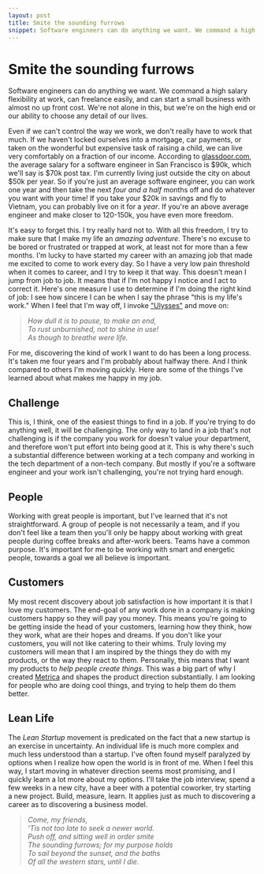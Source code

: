 ```yaml
---
layout: post
title: Smite the sounding furrows
snippet: Software engineers can do anything we want. We command a high salary flexibility at work, can freelance easily, and can start a small business with almost no up front cost. We're not alone in this, but we're on the high end or our ability to choose any detail of our lives.
---
```


# Smite the sounding furrows

Software engineers can do anything we want.  We command a high salary flexibility at work, can freelance easily, and can start a small business with almost no up front cost.  We're not alone in this, but we're on the high end or our ability to choose any detail of our lives.

Even if we can't control the way we work, we don't really have to work that much.  If we haven't locked ourselves into a mortgage, car payments, or taken on the wonderful but expensive task of raising a child, we can live very comfortably on a fraction of our income.  According to [glassdoor.com](http://www.glassdoor.com/Salaries/san-francisco-software-engineer-salary-SRCH_IL.0,13_IM759_KO14,31.htm), the average salary for a software engineer in San Francisco is $90k, which we'll say is $70k post tax.  I'm currently living just outside the city on about $50k per year.  So if you're just an average software engineer, you can work one year and then take the next _four and a half_ months off and do whatever you want with your time!  If you take your $20k in savings and fly to Vietnam, you can probably live on it for a _year_.  If you're an above average engineer and make closer to 120-150k, you have even more freedom.

It's easy to forget this.  I try really hard not to.  With all this freedom, I try to make sure that I make my life an _amazing adventure_.  There's no excuse to be bored or frustrated or trapped at work, at least not for more than a few months.  I'm lucky to have started my career with an amazing job that made me excited to come to work every day.  So I have a very low pain threshold when it comes to career, and I try to keep it that way.  This doesn't mean I jump from job to job.  It means that if I'm not happy I notice and I act to correct it.  Here's one measure I use to determine if I'm doing the right kind of job: I see how sincere I can be when I say the phrase "this is my life's work."  When I feel that I'm way off, I invoke ["Ulysses"](http://www.portablepoetry.com/poems/alfredlord_tennyson/ulysses.html) and move on:

> _How dull it is to pause, to make an end,_  
> _To rust unburnished, not to shine in use!_  
> _As though to breathe were life._

For me, discovering the kind of work I want to do has been a long process.  It's taken me four years and I'm probably about halfway there.  And I think compared to others I'm moving quickly.  Here are some of the things I've learned about what makes me happy in my job.

## Challenge

This is, I think, one of the easiest things to find in a job.  If you're trying to do anything well, it will be challenging.  The only way to land in a job that's not challenging is if the company you work for doesn't value your department, and therefore won't put effort into being good at it.  This is why there's such a substantial difference between working at a tech company and working in the tech department of a non-tech company.  But mostly if you're a software engineer and your work isn't challenging, you're not trying hard enough.

## People

Working with great people is important, but I've learned that it's not straightforward.  A group of people is not necessarily a team, and if you don't feel like a team then you'll only be happy about working with great people during coffee breaks and after-work beers.  Teams have a common purpose.  It's important for me to be working with smart and energetic people, towards a goal we all believe is important.

## Customers

My most recent discovery about job satisfaction is how important it is that I love my customers.  The end-goal of any work done in a company is making customers happy so they will pay you money.  This means you're going to be getting inside the head of your customers, learning how they think, how they work, what are their hopes and dreams.  If you don't like your customers, you will not like catering to their whims.  Truly loving my customers will mean that I am inspired by the things they do with my products, or the way they react to them.  Personally, this means that I want my products to _help people create things_.  This was a big part of why I created [Metrica](http://getmetrica.com) and shapes the product direction substantially.  I am looking for people who are doing cool things, and trying to help them do them better.

## Lean Life

The _Lean Startup_ movement is predicated on the fact that a new startup is an exercise in uncertainty.  An individual life is much more complex and much less understood than a startup.  I've often found myself paralyzed by options when I realize how open the world is in front of me.  When I feel this way, I start moving in whatever direction seems most promising, and I quickly learn a lot more about my options.  I'll take the job interview, spend a few weeks in a new city, have a beer with a potential coworker, try starting a new project.  Build, measure, learn.  It applies just as much to discovering a career as to discovering a business model.

> _Come, my friends,_  
> _'Tis not too late to seek a newer world._  
> _Push off, and sitting well in order smite_  
> _The sounding furrows; for my purpose holds_  
> _To sail beyond the sunset, and the baths_  
> _Of all the western stars, until I die._